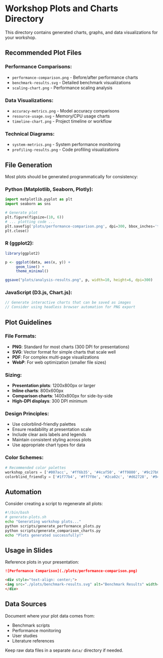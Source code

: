 # Workshop Plots and Charts Directory

This directory contains generated charts, graphs, and data visualizations for your workshop.

## Recommended Plot Files

### Performance Comparisons:
- `performance-comparison.png` - Before/after performance charts
- `benchmark-results.svg` - Detailed benchmark visualizations
- `scaling-chart.png` - Performance scaling analysis

### Data Visualizations:
- `accuracy-metrics.png` - Model accuracy comparisons
- `resource-usage.svg` - Memory/CPU usage charts
- `timeline-chart.png` - Project timeline or workflow

### Technical Diagrams:
- `system-metrics.png` - System performance monitoring
- `profiling-results.png` - Code profiling visualizations

## File Generation

Most plots should be generated programmatically for consistency:

### Python (Matplotlib, Seaborn, Plotly):
```python
import matplotlib.pyplot as plt
import seaborn as sns

# Generate plot
plt.figure(figsize=(10, 6))
# ... plotting code ...
plt.savefig('plots/performance-comparison.png', dpi=300, bbox_inches='tight')
plt.close()
```

### R (ggplot2):
```r
library(ggplot2)

p <- ggplot(data, aes(x, y)) +
     geom_line() +
     theme_minimal()

ggsave("plots/analysis-results.png", p, width=10, height=6, dpi=300)
```

### JavaScript (D3.js, Chart.js):
```javascript
// Generate interactive charts that can be saved as images
// Consider using headless browser automation for PNG export
```

## Plot Guidelines

### File Formats:
- **PNG**: Standard for most charts (300 DPI for presentations)
- **SVG**: Vector format for simple charts that scale well
- **PDF**: For complex multi-page visualizations
- **WebP**: For web optimization (smaller file sizes)

### Sizing:
- **Presentation plots**: 1200x800px or larger
- **Inline charts**: 800x600px
- **Comparison charts**: 1400x800px for side-by-side
- **High-DPI displays**: 300 DPI minimum

### Design Principles:
- Use colorblind-friendly palettes
- Ensure readability at presentation scale
- Include clear axis labels and legends
- Maintain consistent styling across plots
- Use appropriate chart types for data

### Color Schemes:
```python
# Recommended color palettes
workshop_colors = ['#007acc', '#ff6b35', '#4caf50', '#ff9800', '#9c27b0']
colorblind_friendly = ['#1f77b4', '#ff7f0e', '#2ca02c', '#d62728', '#9467bd']
```

## Automation

Consider creating a script to regenerate all plots:

```bash
#!/bin/bash
# generate-plots.sh
echo "Generating workshop plots..."
python scripts/generate_performance_plots.py
python scripts/generate_comparison_charts.py
echo "Plots generated successfully!"
```

## Usage in Slides

Reference plots in your presentation:

```markdown
![Performance Comparison](./plots/performance-comparison.png)

<div style="text-align: center;">
<img src="./plots/benchmark-results.svg" alt="Benchmark Results" width="800">
</div>
```

## Data Sources

Document where your plot data comes from:
- Benchmark scripts
- Performance monitoring
- User studies
- Literature references

Keep raw data files in a separate `data/` directory if needed.
